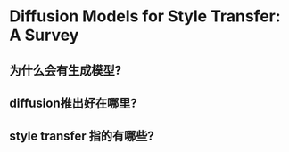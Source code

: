 
# Diffusion Models for Style Transfer: A Survey


## 为什么会有生成模型?

## diffusion推出好在哪里?

## style transfer 指的有哪些? 



